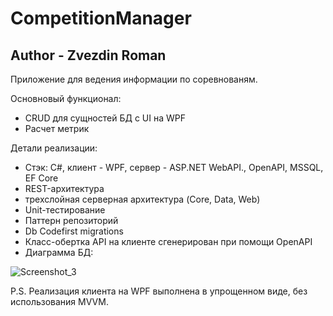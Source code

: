 # CompetitionManager
## Author - Zvezdin Roman
Приложение для ведения информации по соревнованям.

Основновый функционал:
- CRUD для сущностей БД c UI на WPF
- Расчет метрик

Детали реализации:
- Стэк: C#, клиент - WPF, сервер - ASP.NET WebAPI., OpenAPI, MSSQL, EF Core
- REST-архитектура
- трехслойная серверная архитектура (Core, Data, Web)
- Unit-тестирование
- Паттерн репозиторий
- Db Codefirst migrations
- Класс-обертка API на клиенте сгенерирован при помощи OpenAPI
- Диаграмма БД: 







![Screenshot_3](https://user-images.githubusercontent.com/41762401/184559944-0d826b89-8a40-4462-a67f-27de538fc41f.png)


P.S. Реализация клиента на WPF выполнена в упрощенном виде, без использования MVVM.

